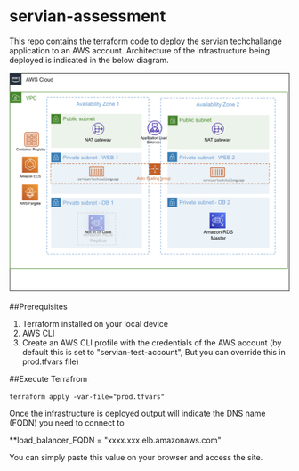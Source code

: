 # servian-assessment
This repo contains the terraform code to deploy the servian techchallange application to an AWS account.
Architecture of the infrastructure being deployed is indicated in the below diagram.

![Architecture](app_architecture.png)


##Prerequisites

1. Terraform installed on your local device
2. AWS CLI
3. Create an AWS CLI profile with the credentials of the AWS account (by default this is set to "servian-test-account", But you can override this in prod.tfvars file)

##Execute Terrafrom

`terraform apply -var-file="prod.tfvars"`

Once the infrastructure is deployed output will indicate the DNS name (FQDN) you need to connect to

**load_balancer_FQDN = "xxxx.xxx.elb.amazonaws.com"

You can simply paste this value on your browser and access the site.
